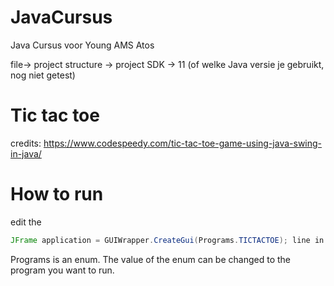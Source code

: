# JavaCursus
Java Cursus voor Young AMS Atos


file->  project structure -> project SDK -> 11 (of welke Java versie je gebruikt, nog niet getest)


# Tic tac toe
credits:
https://www.codespeedy.com/tic-tac-toe-game-using-java-swing-in-java/

# How to run

edit the 
```java
JFrame application = GUIWrapper.CreateGui(Programs.TICTACTOE); line in the main application.
```

Programs is an enum. The value of the enum can be changed to the program you want to run.
